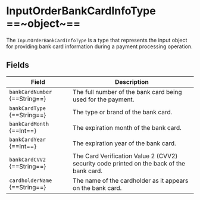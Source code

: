 # InputOrderBankCardInfoType ==~object~==

The `InputOrderBankCardInfoType` is a type that represents the input object for providing bank card information during a payment processing operation.

## Fields

| Field                             | Description                                                                                   |
|-----------------------------------|-----------------------------------------------------------------------------------------------|
| `bankCardNumber` {==String==}     | The full number of the bank card being used for the payment.                                  |
| `bankCardType` {==String==}       | The type or brand of the bank card.                                                           |
| `bankCardMonth` {==Int==}         | The expiration month of the bank card.                                                        |
| `bankCardYear` {==Int==}          | The expiration year of the bank card.                                                         |
| `bankCardCVV2` {==String==}       | The Card Verification Value 2 (CVV2) security code printed on the back of the bank card.      |
| `cardholderName` {==String==}     | The name of the cardholder as it appears on the bank card.                                    |
